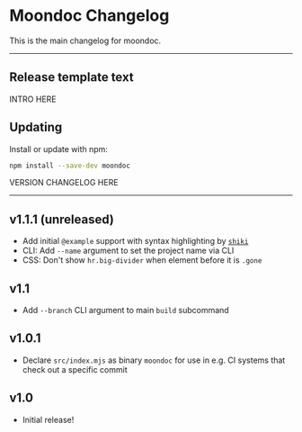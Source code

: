 # Moondoc Changelog
This is the main changelog for moondoc.

-------
## Release template text

INTRO HERE

## Updating
Install or update with npm:

```bash
npm install --save-dev moondoc
```

VERSION CHANGELOG HERE

-------


## v1.1.1 (unreleased)
- Add initial `@example` support with syntax highlighting by [`shiki`](https://shiki.style/)
- CLI: Add `--name` argument to set the project name via CLI
- CSS: Don't show `hr.big-divider` when element before it is `.gone`

## v1.1
- Add `--branch` CLI argument to main `build` subcommand


## v1.0.1
- Declare `src/index.mjs` as binary `moondoc` for use in e.g. CI systems that check out a specific commit


## v1.0
- Initial release!